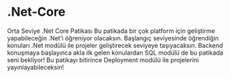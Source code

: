 # .Net-Core
Orta Seviye .Net Core Patikası Bu patikada bir çok platform için geliştirme yapabileceğin .Net'i öğreniyor olacaksın. Başlangıç seviyesinde öğrendiğin konuları .Net modülü ile projeler geliştirecek seviyeye taşıyacaksın. Backend konuşmaya başlayınca akla ilk gelen konulardan SQL modülü de bu patikada seni bekliyor! Bu patikayı bitirince Deployment modülü ile projelerini yayınlayabileceksin!
